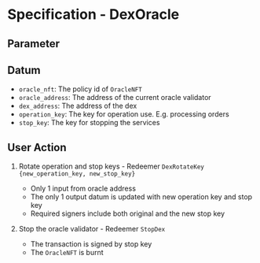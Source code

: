 # Specification - DexOracle

## Parameter

## Datum

- `oracle_nft`: The policy id of `OracleNFT`
- `oracle_address`: The address of the current oracle validator
- `dex_address`: The address of the dex
- `operation_key`: The key for operation use. E.g. processing orders
- `stop_key`: The key for stopping the services

## User Action

1. Rotate operation and stop keys - Redeemer `DexRotateKey {new_operation_key, new_stop_key}`

   - Only 1 input from oracle address
   - The only 1 output datum is updated with new operation key and stop key
   - Required signers include both original and the new stop key

2. Stop the oracle validator - Redeemer `StopDex`

   - The transaction is signed by stop key
   - The `OracleNFT` is burnt
